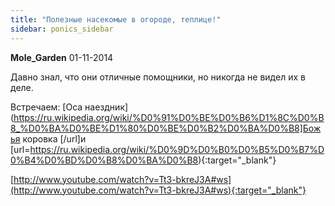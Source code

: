 ```yaml
---
title: "Полезные насекомые в огороде, теплице!"
sidebar: ponics_sidebar
---
```


**Mole_Garden** 01-11-2014

Давно знал, что они отличные помощники, но никогда не видел их в деле.

Встречаем: [Оса наездник](https://ru.wikipedia.org/wiki/%D0%91%D0%BE%D0%B6%D1%8C%D0%B8_%D0%BA%D0%BE%D1%80%D0%BE%D0%B2%D0%BA%D0%B8]Божья коровка [/url]и [url=https://ru.wikipedia.org/wiki/%D0%9D%D0%B0%D0%B5%D0%B7%D0%B4%D0%BD%D0%B8%D0%BA%D0%B8){:target="_blank"}

[http://www.youtube.com/watch?v=Tt3-bkreJ3A#ws](http://www.youtube.com/watch?v=Tt3-bkreJ3A#ws){:target="_blank"}


